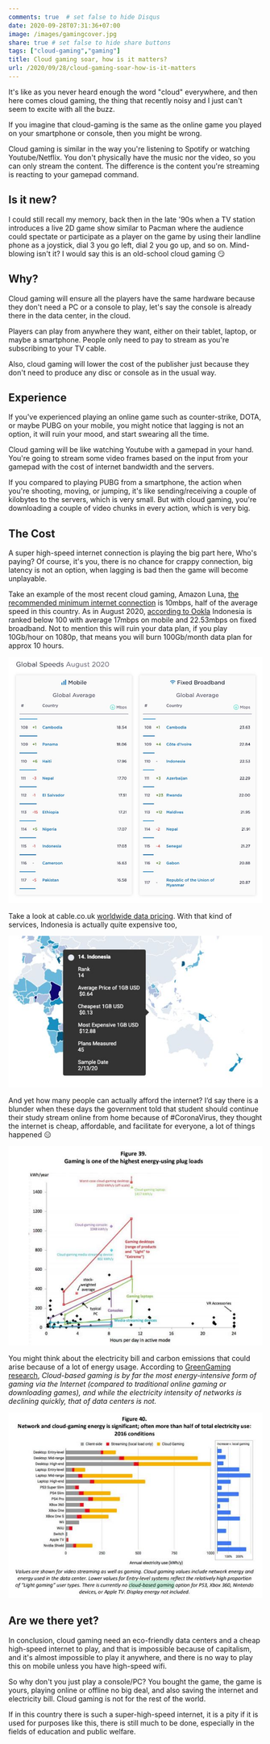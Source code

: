 ```yaml
---
comments: true	# set false to hide Disqus
date: 2020-09-28T07:31:36+07:00
image: /images/gamingcover.jpg
share: true	# set false to hide share buttons
tags: ["cloud-gaming","gaming"]
title: Cloud gaming soar, how is it matters?
url: /2020/09/28/cloud-gaming-soar-how-is-it-matters
---
```


It's like as you never heard enough the word "cloud" everywhere, and then here comes cloud gaming, the thing that recently noisy and I just can't seem to excite with all the buzz.

If you imagine that cloud-gaming is the same as the online game you played on your smartphone or console, then you might be wrong. 

Cloud gaming is similar in the way you're listening to Spotify or watching Youtube/Netflix. You don't physically have the music nor the video, so you can only stream the content. The difference is the content you're streaming is reacting to your gamepad command.

## Is it new? 

I could still recall my memory, back then in the late '90s when a TV station introduces a live 2D game show similar to Pacman where the audience could spectate or participate as a player on the game by using their landline phone as a joystick, dial 3 you go left, dial 2 you go up, and so on. Mind-blowing isn't it? I would say this is an old-school cloud gaming :smirk:

## Why?

Cloud gaming will ensure all the players have the same hardware because they don't need a PC or a console to play, let's say the console is already there in the data center, in the cloud.

Players can play from anywhere they want, either on their tablet, laptop, or maybe a smartphone. People only need to pay to stream as you're subscribing to your TV cable.

Also, cloud gaming will lower the cost of the publisher just because they don't need to produce any disc or console as in the usual way.

## Experience

If you've experienced playing an online game such as counter-strike, DOTA, or maybe PUBG on your mobile, you might notice that lagging is not an option, it will ruin your mood, and start swearing all the time.

Cloud gaming will be like watching Youtube with a gamepad in your hand. You're going to stream some video frames based on the input from your gamepad with the cost of internet bandwidth and the servers.

If you compared to playing PUBG from a smartphone, the action when you're shooting, moving, or jumping, it's like sending/receiving a couple of kilobytes to the servers, which is very small. But with cloud gaming, you're downloading a couple of video chunks in every action, which is very big.

## The Cost

A super high-speed internet connection is playing the big part here, Who's paying? Of course, it's you, there is no chance for crappy connection, big latency is not an option, when lagging is bad then the game will become unplayable.

Take an example of the most recent cloud gaming, Amazon Luna, [the recommended minimum internet connection](https://www.amazon.com/luna/landing-page) is 10mbps, half of the average speed in this country. As in August 2020, [according to Ookla](https://www.speedtest.net/global-index) Indonesia is ranked below 100 with average 17mbps on mobile and 22.53mbps on fixed broadband. Not to mention this will ruin your data plan, if you play 10Gb/hour on 1080p, that means you will burn 100Gb/month data plan for approx 10 hours. 

![Ookla internet speed August 2020](/images/ooklaaug2020idn.jpg)

Take a look at cable.co.uk [worldwide data pricing](https://www.cable.co.uk/mobiles/worldwide-data-pricing/). With that kind of services, Indonesia is actually quite expensive too,

![Cable.co.ui worldwide data pricing Indonesia](/images/cablecoukdatapricingidn.jpg)

And yet how many people can actually afford the internet? I’d say there is a blunder when these days the government told that student should continue their study stream online from home because of #CoronaVirus, they thought the internet is cheap, affordable, and facilitate for everyone, a lot of things happened 😑

![fig39](/images/greengaming39.jpg)

You might think about the electricity bill and carbon emissions that could arise because of a lot of energy usage. According to [GreenGaming research](https://www.researchgate.net/publication/339198911_A_Plug-Loads_Game_Changer_Computer_Gaming_Energy_Efficiency_without_Performance_Compromise), _Cloud-based gaming is by far the most energy-intensive form of gaming via the Internet (compared to traditional online gaming or downloading games), and while the electricity intensity of networks is declining
quickly, that of data centers is not._

![fig40](/images/greengaming40.jpg)

## Are we there yet?

In conclusion, cloud gaming need an eco-friendly data centers and a cheap high-speed internet to play, and that is impossible because of capitalism, and it's almost impossible to play it anywhere, and there is no way to play this on mobile unless you have high-speed wifi.

So why don't you just play a console/PC? You bought the game, the game is yours, playing online or offline no big deal, and also saving the internet and electricity bill. Cloud gaming is not for the rest of the world.

If in this country there is such a super-high-speed internet, it is a pity if it is used for purposes like this, there is still much to be done, especially in the fields of education and public welfare.
